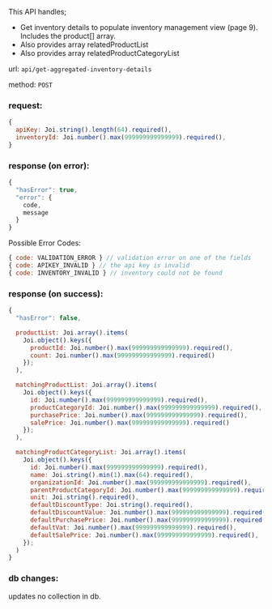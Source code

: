 This API handles;
* Get inventory details to populate inventory management view (page 9). Includes the product[] array.
* Also provides array relatedProductList
* Also provides array relatedProductCategoryList

url: `api/get-aggregated-inventory-details`

method: `POST`

### request: 
```js
{
  apiKey: Joi.string().length(64).required(),
  inventoryId: Joi.number().max(999999999999999).required(),
}
```

### response (on error):
```js
{
  "hasError": true,
  "error": {
    code,
    message
  }
}
```

Possible Error Codes:
```js
{ code: VALIDATION_ERROR } // validation error on one of the fields
{ code: APIKEY_INVALID } // the api key is invalid
{ code: INVENTORY_INVALID } // inventory could not be found
```

### response (on success):
```js
{
  "hasError": false,

  productList: Joi.array().items(
    Joi.object().keys({
      productId: Joi.number().max(999999999999999).required(),
      count: Joi.number().max(999999999999999).required()
    });
  ),

  matchingProductList: Joi.array().items(
    Joi.object().keys({
      id: Joi.number().max(999999999999999).required(),
      productCategoryId: Joi.number().max(999999999999999).required(),
      purchasePrice: Joi.number().max(999999999999999).required(),
      salePrice: Joi.number().max(999999999999999).required()
    });
  ),

  matchingProductCategoryList: Joi.array().items(
    Joi.object().keys({
      id: Joi.number().max(999999999999999).required(),
      name: Joi.string().min(1).max(64).required(),
      organizationId: Joi.number().max(999999999999999).required(),
      parentProductCategoryId: Joi.number().max(999999999999999).required(),
      unit: Joi.string().required(),
      defaultDiscountType: Joi.string().required(),
      defaultDiscountValue: Joi.number().max(999999999999999).required(),
      defaultPurchasePrice: Joi.number().max(999999999999999).required(),
      defaultVat: Joi.number().max(999999999999999).required(),
      defaultSalePrice: Joi.number().max(999999999999999).required(),
    });
  )
}
```

### db changes:
updates no collection in db.
